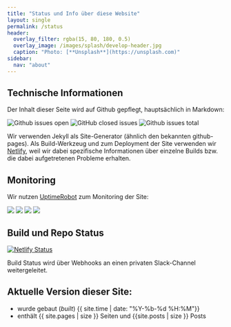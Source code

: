 ```yaml
---
title: "Status und Info über diese Website"
layout: single
permalink: /status
header:
  overlay_filter: rgba(15, 80, 180, 0.5)
  overlay_image: /images/splash/develop-header.jpg
  caption: "Photo: [**Unsplash**](https://unsplash.com)"
sidebar:
  nav: "about"
---
```


## Technische Informationen

Der Inhalt dieser Seite wird auf Github gepflegt, hauptsächlich in Markdown:

![Github issues open](https://badgen.net/github/open-issues/arc42/arc42.de-site)
![GitHub closed issues](https://img.shields.io/github/issues-closed/arc42/arc42.de-site)
![Github issues total](https://badgen.net/github/issues/arc42/arc42.de-site)



Wir verwenden Jekyll als Site-Generator (ähnlich den bekannten github-pages).
Als Build-Werkzeug und zum Deployment der Site verwenden wir [Netlify](https://netlify.com), weil wir dabei
spezifische Informationen über einzelne Builds bzw. die dabei aufgetretenen Probleme erhalten.

## Monitoring

Wir nutzen [UptimeRobot](https://uptimerobot.com) zum Monitoring der Site:

![](https://badgen.net/uptime-robot/day/m778709372-640fbdf765be9486dbffe066)
![](https://badgen.net/uptime-robot/week/m778709372-640fbdf765be9486dbffe066)
![](https://badgen.net/uptime-robot/month/m778709372-640fbdf765be9486dbffe066)
![](https://badgen.net/uptime-robot/response/m778709372-640fbdf765be9486dbffe066)


## Build und Repo Status


[![Netlify Status](https://api.netlify.com/api/v1/badges/801e5a9f-f256-478f-89fb-84c9d3df710f/deploy-status)](https://app.netlify.com/sites/arc42de-site/deploys)

Build Status wird über Webhooks an einen privaten Slack-Channel weitergeleitet.


## Aktuelle Version dieser Site:

* wurde gebaut (_built_) {{ site.time | date: "%Y-%b-%d %H:%M"}}
* enthält {{ site.pages | size }} Seiten und {{site.posts | size }} Posts

